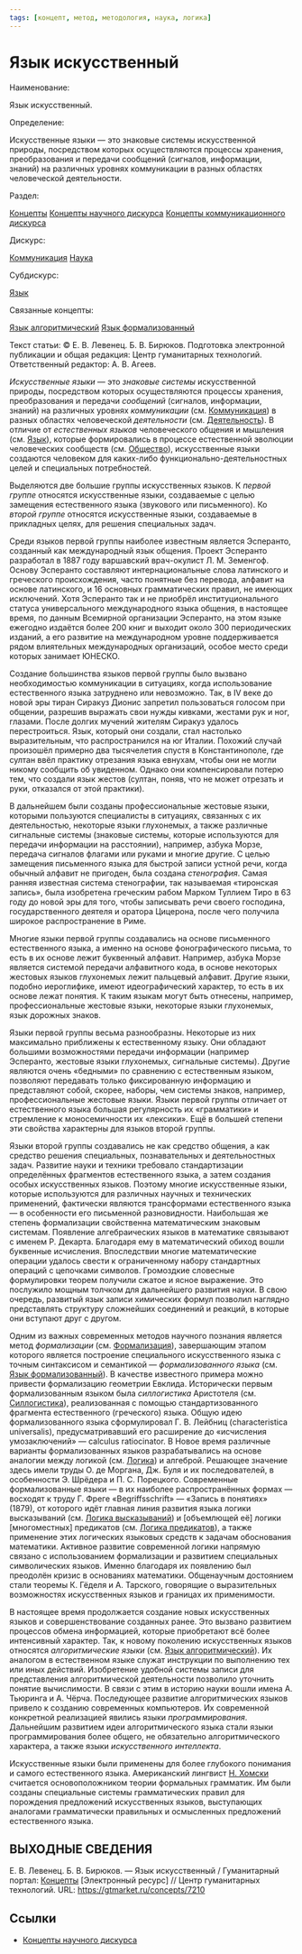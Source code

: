 ```yaml
---
tags: [концепт, метод, методология, наука, логика]
---
```

# Язык искусственный

Наименование:

Язык искусственный.

Определение:

Искусственные языки — это знаковые системы искусственной природы, посредством которых осуществляются процессы хранения, преобразования и передачи сообщений (сигналов, информации, знаний) на различных уровнях коммуникации в разных областях человеческой деятельности.

Раздел:

[Концепты](https://gtmarket.ru/concepts/)  [Концепты научного дискурса](https://gtmarket.ru/concepts/scientific-concepts) [Концепты коммуникационного дискурса](https://gtmarket.ru/concepts/media-concepts)

Дискурс:

[Коммуникация](https://gtmarket.ru/concepts/7132) [Наука](https://gtmarket.ru/concepts/6860)

Субдискурс:

[Язык](https://gtmarket.ru/concepts/7076)

Связанные концепты:

[Язык алгоритмический](https://gtmarket.ru/concepts/7179) [Язык формализованный](https://gtmarket.ru/concepts/6936)

Текст статьи: © Е. В. Левенец. Б. В. Бирюков. Подготовка электронной публикации и общая редакция: Центр гуманитарных технологий. Ответственный редактор: А. В. Агеев.

_Искусственные языки_ — это _знаковые системы_ искусственной природы, посредством которых осуществляются процессы хранения, преобразования и передачи _сообщений_ (сигналов, информации, знаний) на различных уровнях _коммуникации_ (см. [Коммуникация](https://gtmarket.ru/concepts/7132)) в разных областях человеческой _деятельности_ (см. [Деятельность](https://gtmarket.ru/concepts/7082)). В отличие от _естественных языков_ человеческого общения и мышления (см. [Язык](https://gtmarket.ru/concepts/7076)), которые формировались в процессе естественной эволюции человеческих сообществ (см. [Общество](https://gtmarket.ru/concepts/6866)), искусственные языки создаются человеком для каких-либо функционально-деятельностных целей и специальных потребностей.

Выделяются две большие группы искусственных языков. К _первой группе_ относятся искусственные языки, создаваемые с целью замещения естественного языка (звукового или письменного). Ко _второй группе_ относятся искусственные языки, создаваемые в прикладных целях, для решения специальных задач.

Среди языков первой группы наиболее известным является Эсперанто, созданный как международный язык общения. Проект Эсперанто разработал в 1887 году варшавский врач-окулист Л. М. Земенгоф. Основу Эсперанто составляют интернациональные слова латинского и греческого происхождения, часто понятные без перевода, алфавит на основе латинского, и 16 основных грамматических правил, не имеющих исключений. Хотя Эсперанто так и не приобрёл институционального статуса универсального международного языка общения, в настоящее время, по данным Всемирной организации Эсперанто, на этом языке ежегодно издаётся более 200 книг и выходит около 300 периодических изданий, а его развитие на международном уровне поддерживается рядом влиятельных международных организаций, особое место среди которых занимает ЮНЕСКО.

Создание большинства языков первой группы было вызвано необходимостью коммуникации в ситуациях, когда использование естественного языка затруднено или невозможно. Так, в IV веке до новой эры тиран Сиракуз Дионис запретил пользоваться голосом при общении, разрешив выражать свои нужды кивками, жестами рук и ног, глазами. После долгих мучений жителям Сиракуз удалось перестроиться. Язык, который они создали, стал настолько выразительным, что распространился на юг Италии. Похожий случай произошёл примерно два тысячелетия спустя в Константинополе, где султан ввёл практику отрезания языка евнухам, чтобы они не могли никому сообщить об увиденном. Однако они компенсировали потерю тем, что создали язык жестов (султан, поняв, что не может отрезать и руки, отказался от этой практики).

В дальнейшем были созданы профессиональные жестовые языки, которыми пользуются специалисты в ситуациях, связанных с их деятельностью, некоторые языки глухонемых, а также различные сигнальные системы (знаковые системы, которые используются для передачи информации на расстоянии), например, азбука Морзе, передача сигналов флагами или руками и многие другие. С целью замещения письменного языка для быстрой записи устной речи, когда обычный алфавит не пригоден, была создана _стенография_. Самая ранняя известная система стенографии, так называемая «тиронская запись», была изобретена греческим рабом Марком Туллием Тиро в 63 году до новой эры для того, чтобы записывать речи своего господина, государственного деятеля и оратора Цицерона, после чего получила широкое распространение в Риме.

Многие языки первой группы создавались на основе письменного естественного языка, а именно на основе фонографического письма, то есть в их основе лежит буквенный алфавит. Например, азбука Морзе является системой передачи алфавитного кода, в основе некоторых жестовых языков глухонемых лежит пальцевый алфавит. Другие языки, подобно иероглифике, имеют идеографический характер, то есть в их основе лежат понятия. К таким языкам могут быть отнесены, например, профессиональные жестовые языки, некоторые языки глухонемых, язык дорожных знаков.

Языки первой группы весьма разнообразны. Некоторые из них максимально приближены к естественному языку. Они обладают большими возможностями передачи информации (например Эсперанто, жестовые языки глухонемых, сигнальные системы). Другие являются очень «бедными» по сравнению с естественным языком, позволяют передавать только фиксированную информацию и представляют собой, скорее, наборы, чем системы знаков, например, профессиональные жестовые языки. Языки первой группы отличает от естественного языка большая регулярность их «грамматики» и стремление к моносемичности их «лексики». Ещё в большей степени эти свойства характерны для языков второй группы.

Языки второй группы создавались не как средство общения, а как средство решения специальных, познавательных и деятельностных задач. Развитие науки и техники требовало стандартизации определённых фрагментов естественного языка, а затем создания особых искусственных языков. Поэтому многие искусственные языки, которые используются для различных научных и технических применений, фактически являются трансформами естественного языка — в особенности его письменной разновидности. Наибольшая же степень формализации свойственна математическим знаковым системам. Появление алгебраических языков в математике связывают с именем Р. Декарта. Благодаря ему в математический обиход вошли буквенные исчисления. Впоследствии многие математические операции удалось свести к ограниченному набору стандартных операций с цепочками символов. Громоздкие словесные формулировки теорем получили сжатое и ясное выражение. Это послужило мощным толчком для дальнейшего развития науки. В свою очередь, развитый язык записи химических формул позволил наглядно представлять структуру сложнейших соединений и реакций, в которые они вступают друг с другом.

Одним из важных современных методов научного познания является метод _формализации_ (см. [Формализация](https://gtmarket.ru/concepts/6937)), завершающим этапом которого является построение специального искусственного языка с точным синтаксисом и семантикой — _формализованного языка_ (см. [Язык формализованный](https://gtmarket.ru/concepts/6936)). В качестве известного примера можно привести формализацию геометрии Евклида. Исторически первым формализованным языком была _силлогистика_ Аристотеля (см. [Силлогистика](https://gtmarket.ru/concepts/7013)), реализованная с помощью стандартизованного фрагмента естественного (греческого) языка. Общую идею формализованного языка сформулировал Г. В. Лейбниц (characteristica universalis), предусматривавший его расширение до «исчисления умозаключений» — calculus ratiocinator. В Новое время различные варианты формализованных языков разрабатывались на основе аналогии между логикой (см. [Логика](https://gtmarket.ru/concepts/6892)) и алгеброй. Решающее значение здесь имели труды О. де Моргана, Дж. Буля и их последователей, в особенности Э. Шрёдера и П. С. Порецкого. Современные формализованные языки — в их наиболее распространённых формах — восходят к труду Г. Фреге «Begriffsschrift» — «Запись в понятиях» (1879), от которого идёт главная линия развития языка логики высказываний (см. [Логика высказываний](https://gtmarket.ru/concepts/6899)) и [объемлющей её] логики [многоместных] предикатов (см. [Логика предикатов](https://gtmarket.ru/concepts/6898)), а также применение этих логических языковых средств к задачам обоснования математики. Активное развитие современной логики напрямую связано с использованием формализации и развитием специальных символических языков. Именно благодаря их появлению был преодолён кризис в основаниях математики. Общенаучным достоянием стали теоремы К. Гёделя и А. Тарского, говорящие о выразительных возможностях искусственных языков и границах их применимости.

В настоящее время продолжается создание новых искусственных языков и совершенствование созданных ранее. Это вызвано развитием процессов обмена информацией, которые приобретают всё более интенсивный характер. Так, к новому поколению искусственных языков относятся _алгоритмические языки_ (см. [Язык алгоритмический](https://gtmarket.ru/concepts/7179)). Их аналогом в естественном языке служат инструкции по выполнению тех или иных действий. Изобретение удобной системы записи для представления алгоритмической деятельности позволило уточнить понятие вычислимости. В связи с этим в историю науки вошли имена А. Тьюринга и А. Чёрча. Последующее развитие алгоритмических языков привело к созданию современных компьютеров. Их современной конкретной реализацией явились языки _программирования_. Дальнейшим развитием идеи алгоритмического языка стали языки программирования более общего, не обязательно алгоритмического характера, а также языки _искусственного интеллекта_.

Искусственные языки были применены для более глубокого понимания и самого естественного языка. Американский лингвист [Н. Хомски](https://gtmarket.ru/personnels/noam-homski) считается основоположником теории формальных грамматик. Им были созданы специальные системы грамматических правил для порождения предложений искусственных языков, выступающих аналогами грамматически правильных и осмысленных предложений естественного языка.

## ВЫХОДНЫЕ СВЕДЕНИЯ

Е. В. Левенец. Б. В. Бирюков. — Язык искусственный / Гуманитарный портал: [Концепты](https://gtmarket.ru/concepts/) [Электронный ресурс] // Центр гуманитарных технологий. URL: <https://gtmarket.ru/concepts/7210>

## Ссылки

* [Концепты научного дискурса](Концепты%20научного%20дискурса.md)
